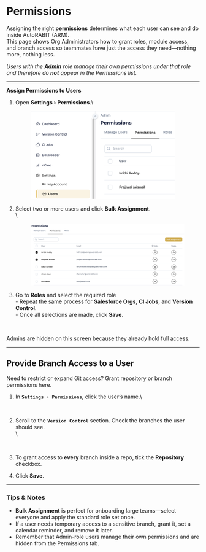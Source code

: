 # Permissions

Assigning the right **permissions** determines what each user can see and do inside AutoRABIT (ARM).\
This page shows Org Administrators how to grant roles, module access, and branch access so teammates have just the access they need—nothing more, nothing less.

_Users with the **Admin** role manage their own permissions under that role and therefore do **not** appear in the Permissions list._

***

**Assign Permissions to Users**

1.  Open **Settings › Permissions**.\


    <figure><img src="../../../../.gitbook/assets/image (7) (1) (1).png" alt="" width="375"><figcaption></figcaption></figure>
2.  Select two or more users and click **Bulk Assignment**.\
    \


    <figure><img src="../../../../.gitbook/assets/image (8) (1) (1).png" alt=""><figcaption></figcaption></figure>
3. Go to **Roles** and select the required role\
   \- Repeat the same process for **Salesforce Orgs**, **CI Jobs**, and **Version Control**.\
   \- Once all selections are made, click **Save**.

<figure><img src="../../../../.gitbook/assets/Screenshot 2025-08-16 at 3.14.41 PM.png" alt="" width="563"><figcaption></figcaption></figure>

Admins are hidden on this screen because they already hold full access.



***

## Provide Branch Access to a User <a href="#to-provide-branch-access-to-a-user" id="to-provide-branch-access-to-a-user"></a>

Need to restrict or expand Git access? Grant repository or branch permissions here.

1.  In **`Settings › Permissions`**, click the user’s name.\


    <figure><img src="../../../../.gitbook/assets/Screenshot 2025-08-16 at 7.39.55 PM.png" alt="" width="563"><figcaption></figcaption></figure>
2.  Scroll to the **`Version Control`** section. Check the branches the user should see.\
    \


    <figure><img src="../../../../.gitbook/assets/Screenshot 2025-08-16 at 7.38.10 PM.png" alt="" width="563"><figcaption></figcaption></figure>
3. To grant access to **every** branch inside a repo, tick the **Repository** checkbox.
4. Click **Save**.

***

### Tips & Notes

* **Bulk Assignment** is perfect for onboarding large teams—select everyone and apply the standard role set once.
* If a user needs temporary access to a sensitive branch, grant it, set a calendar reminder, and remove it later.
* Remember that Admin-role users manage their own permissions and are hidden from the Permissions tab.
